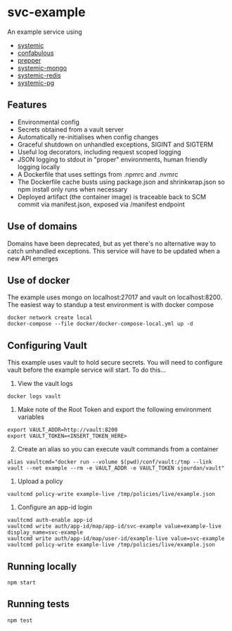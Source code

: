 # svc-example
An example service using

* [systemic](github.com/guidesmiths/systemic)
* [confabulous](github.com/guidesmiths/confabulous)
* [prepper](github.com/guidesmiths/prepper)
* [systemic-mongo](github.com/guidesmiths/systemic-mongo)
* [systemic-redis](github.com/guidesmiths/systemic-redis)
* [systemic-pg](github.com/guidesmiths/systemic-pg)

## Features
* Environmental config
* Secrets obtained from a vault server
* Automatically re-initialises when config changes
* Graceful shutdown on unhandled exceptions, SIGINT and SIGTERM
* Useful log decorators, including request scoped logging
* JSON logging to stdout in "proper" environments, human friendly logging locally
* A Dockerfile that uses settings from .npmrc and .nvmrc
* The Dockerfile cache busts using package.json and shrinkwrap.json so npm install only runs when necessary
* Deployed artifact (the container image) is traceable back to SCM commit via manifest.json, exposed via /manifest endpoint

## Use of domains
Domains have been deprecated, but as yet there's no alternative way to catch unhandled exceptions. This service will have to be updated when a new API emerges

## Use of docker
The example uses mongo on localhost:27017 and vault on localhost:8200. The easiest way to standup a test environment is with docker compose
```
docker network create local
docker-compose --file docker/docker-compose-local.yml up -d
```

## Configuring Vault
This example uses vault to hold secure secrets. You will need to configure vault before the example service will start. To do this...

1. View the vault logs
```
docker logs vault
```
1. Make note of the Root Token and export the following environment variables
```
export VAULT_ADDR=http://vault:8200
export VAULT_TOKEN=<INSERT_TOKEN_HERE>
```
2. Create an alias so you can execute vault commands from a container
```
alias vaultcmd="docker run --volume $(pwd)/conf/vault:/tmp --link vault --net example --rm -e VAULT_ADDR -e VAULT_TOKEN sjourdan/vault"
```
1. Upload a policy
```
vaultcmd policy-write example-live /tmp/policies/live/example.json
```
1. Configure an app-id login
```
vaultcmd auth-enable app-id
vaultcmd write auth/app-id/map/app-id/svc-example value=example-live display_name=svc-example
vaultcmd write auth/app-id/map/user-id/example-live value=svc-example
vaultcmd policy-write example-live /tmp/policies/live/example.json
```

## Running locally
```
npm start
```

## Running tests
```
npm test
```
